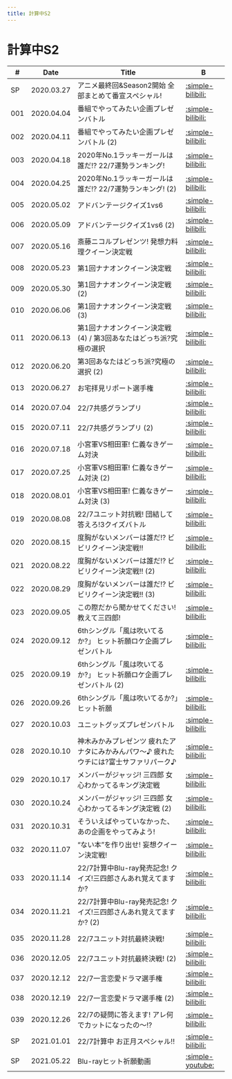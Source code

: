 ```yaml
---
title: 計算中S2
---
```


# 計算中S2

| #   | Date | Title | B |
| --- | --- | --- | --- | 
| SP  | 2020.03.27 | アニメ最終回&Season2開始 全部まとめて番宣スペシャル! | [:simple-bilibili:](https://www.bilibili.com/video/BV1D7411D7Xm/) |
| 001 | 2020.04.04 | 番組でやってみたい企画プレゼンバトル | [:simple-bilibili:](https://www.bilibili.com/video/BV1EZ4y1x724/) |
| 002 | 2020.04.11 | 番組でやってみたい企画プレゼンバトル (2) | [:simple-bilibili:](https://www.bilibili.com/video/BV1aZ4y1x7tz/) |
| 003 | 2020.04.18 | 2020年No.1ラッキーガールは誰だ!? 22/7運勢ランキング! | [:simple-bilibili:](https://www.bilibili.com/video/BV1nV411Z7W8/) |
| 004 | 2020.04.25 | 2020年No.1ラッキーガールは誰だ!? 22/7運勢ランキング! (2) | [:simple-bilibili:](https://www.bilibili.com/video/BV1he411s7j6/) |
| 005 | 2020.05.02 | アドバンテージクイズ1vs6 | [:simple-bilibili:](https://www.bilibili.com/video/BV1ji4y1b7x6/) |
| 006 | 2020.05.09 | アドバンテージクイズ1vs6 (2) | [:simple-bilibili:](https://www.bilibili.com/video/BV1eK4y187gP/) |
| 007 | 2020.05.16 | 斎藤ニコルプレゼンツ! 発想力料理クイーン決定戦 | [:simple-bilibili:](https://www.bilibili.com/video/BV1vk4y167L6/) |
| 008 | 2020.05.23 | 第1回ナナオンクイーン決定戦 | [:simple-bilibili:](https://www.bilibili.com/video/BV1UQ4y1A7kx/) |
| 009 | 2020.05.30 | 第1回ナナオンクイーン決定戦 (2) | [:simple-bilibili:](https://www.bilibili.com/video/BV1Lz4y197im/) |
| 010 | 2020.06.06 | 第1回ナナオンクイーン決定戦 (3) | [:simple-bilibili:](https://www.bilibili.com/video/BV1VA411B7aD/) |
| 011 | 2020.06.13 | 第1回ナナオンクイーン決定戦 (4) / 第3回あなたはどっち派?究極の選択 | [:simple-bilibili:](https://www.bilibili.com/video/BV19A411v7Jq/) |
| 012 | 2020.06.20 | 第3回あなたはどっち派?究極の選択 (2) | [:simple-bilibili:](https://www.bilibili.com/video/BV1r5411W73n/) |
| 013 | 2020.06.27 | お宅拝見リポート選手権 | [:simple-bilibili:](https://www.bilibili.com/video/BV13a4y1e7AL/) |
| 014 | 2020.07.04 | 22/7共感グランプリ | [:simple-bilibili:](https://www.bilibili.com/video/BV1zV41167er/) |
| 015 | 2020.07.11 | 22/7共感グランプリ (2) | [:simple-bilibili:](https://www.bilibili.com/video/BV1rK4y1s7Ms/) |
| 016 | 2020.07.18 | 小宮軍VS相田軍! 仁義なきゲーム対決 | [:simple-bilibili:](https://www.bilibili.com/video/BV1Ba4y1a7m1/) |
| 017 | 2020.07.25 | 小宮軍VS相田軍! 仁義なきゲーム対決 (2) | [:simple-bilibili:](https://www.bilibili.com/video/BV1tf4y1R7ER/) |
| 018 | 2020.08.01 | 小宮軍VS相田軍! 仁義なきゲーム対決 (3) | [:simple-bilibili:](https://www.bilibili.com/video/BV1cV411z7rK/) |
| 019 | 2020.08.08 | 22/7ユニット対抗戦! 団結して答えろ!3クイズバトル | [:simple-bilibili:](https://www.bilibili.com/video/BV1uf4y197VW/) |
| 020 | 2020.08.15 | 度胸がないメンバーは誰だ!? ビビリクイーン決定戦!! | [:simple-bilibili:](https://www.bilibili.com/video/BV1x54y1U7ZG/) |
| 021 | 2020.08.22 | 度胸がないメンバーは誰だ!? ビビリクイーン決定戦!! (2) | [:simple-bilibili:](https://www.bilibili.com/video/BV19t4y1U7uY/) |
| 022 | 2020.08.29 | 度胸がないメンバーは誰だ!? ビビリクイーン決定戦!! (3) | [:simple-bilibili:](https://www.bilibili.com/video/BV1Yk4y127eL/) |
| 023 | 2020.09.05 | この際だから聞かせてください! 教えて三四郎! | [:simple-bilibili:](https://www.bilibili.com/video/BV1vk4y1y72e/) |
| 024 | 2020.09.12 | 6thシングル「風は吹いてるか?」 ヒット祈願ロケ企画プレゼンバトル | [:simple-bilibili:](https://www.bilibili.com/video/BV16y4y1y7Mq/) |
| 025 | 2020.09.19 | 6thシングル「風は吹いてるか?」 ヒット祈願ロケ企画プレゼンバトル (2) | [:simple-bilibili:](https://www.bilibili.com/video/BV1zT4y1A716/) |
| 026 | 2020.09.26 | 6thシングル「風は吹いてるか?」ヒット祈願 | [:simple-bilibili:](https://www.bilibili.com/video/BV1Py4y1C7Lw/) |
| 027 | 2020.10.03 | ユニットグッズプレゼンバトル | [:simple-bilibili:](https://www.bilibili.com/video/BV1xh41197L2/) |
| 028 | 2020.10.10 | 神木みかみプレゼンツ 疲れたアナタにみかみんパワ〜♪ 疲れたウチには?富士サファリパーク♪ | [:simple-bilibili:](https://www.bilibili.com/video/BV1P54y1279a/) |
| 029 | 2020.10.17 | メンバーがジャッジ! 三四郎 女心わかってるキング決定戦 | [:simple-bilibili:](https://www.bilibili.com/video/BV1ka411A7Aq/) |
| 030 | 2020.10.24 | メンバーがジャッジ! 三四郎 女心わかってるキング決定戦 (2) | [:simple-bilibili:](https://www.bilibili.com/video/BV1Wt4y1e7JR/) |
| 031 | 2020.10.31 | そういえばやっていなかった、 あの企画をやってみよう! | [:simple-bilibili:](https://www.bilibili.com/video/BV18r4y1F7uo/) |
| 032 | 2020.11.07 | “ない本”を作り出せ! 妄想クイーン決定戦! | [:simple-bilibili:](https://www.bilibili.com/video/BV1z54y1z7Qa/) |
| 033 | 2020.11.14 | 22/7計算中Blu-ray発売記念! クイズ!三四郎さんあれ覚えてますか? | [:simple-bilibili:](https://www.bilibili.com/video/BV1Pa411F75V/) |
| 034 | 2020.11.21 | 22/7計算中Blu-ray発売記念! クイズ!三四郎さんあれ覚えてますか? (2) | [:simple-bilibili:](https://www.bilibili.com/video/BV135411G7Lm/) |
| 035 | 2020.11.28 | 22/7ユニット対抗最終決戦! | [:simple-bilibili:](https://www.bilibili.com/video/BV1b54y1s7cb/) |
| 036 | 2020.12.05 | 22/7ユニット対抗最終決戦! (2) | [:simple-bilibili:](https://www.bilibili.com/video/BV1xp4y1x7h1/) |
| 037 | 2020.12.12 | 22/7一言恋愛ドラマ選手権 | [:simple-bilibili:](https://www.bilibili.com/video/BV1CX4y1u72B/) |
| 038 | 2020.12.19 | 22/7一言恋愛ドラマ選手権 (2) | [:simple-bilibili:](https://www.bilibili.com/video/BV1by4y1n7nM/) |
| 039 | 2020.12.26 | 22/7の疑問に答えます! アレ何でカットになったの〜!? | [:simple-bilibili:](https://www.bilibili.com/video/BV1Lh411M7w2/?spm_id_from=..search-card.all.click) |
| SP  | 2021.01.01 | 22/7計算中 お正月スペシャル!! | [:simple-bilibili:](https://www.bilibili.com/video/BV1gV411t7p4/) |
| SP  | 2021.05.22 | Blu-rayヒット祈願動画 | [:simple-youtube:](https://www.youtube.com/watch?v=g5Slpp8LLXE) |
